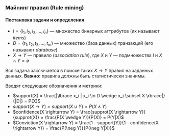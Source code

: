 ### Майнинг правил (Rule mining)
#### Постановка задачи и определения
* $I = \lbrace i_1, i_2, i_3, ..., i_n \rbrace$ — множество бинарных аттрибутов (их называют *items*)
* $D = \lbrace t_1, t_2, t_3, ..., t_m \rbrace$ — множество (база данных) транзакций (его называют *database*)
* $X \rightarrow Y$ — правило (*association rule*), где $X$ и $Y$ — подмножества $I$ и $X \cap Y = \emptyset$

Вся задача заключается в поиске таких $X \rightarrow Y$ правил на заданных данных. **Важно:** правила должны быть статистически значимы.

Вводят следующие обозначения и метрики:

* $support(X) = \frac{|\lbrace x_i | x_i \in D \wedge x_i \subset X \rbrace|}{|D|} = P(X)$
* $support(X \rightarrow Y) = support(X \cup Y) = P(X \wedge Y)$
* $confidence(X \rightarrow Y) = \frac{supprot(X \rightarrow Y)}{supprot(X)} = \frac{P(X \wedge Y)}{P(X)} = P(Y|X)$
* $Conviction(X \rightarrow Y) = \frac{1 - support(Y)}{1 - confidence(X \rightarrow Y)} = \frac{P(\neg Y)}{P(\neg Y|X)}$
